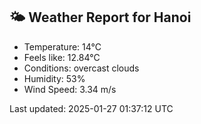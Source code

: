 <!-- WEATHER-START -->
## 🌤 Weather Report for Hanoi

- Temperature: 14°C
- Feels like: 12.84°C
- Conditions: overcast clouds
- Humidity: 53%
- Wind Speed: 3.34 m/s

Last updated: 2025-01-27 01:37:12 UTC
<!-- WEATHER-END -->
